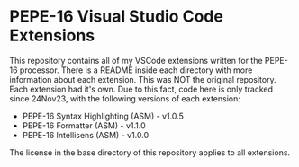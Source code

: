# PEPE-16 Visual Studio Code Extensions

This repository contains all of my VSCode extensions written for the PEPE-16 processor.
There is a README inside each directory with more information about each extension.
This was NOT the original repository. Each extension had it's own. Due to this fact, code here is only tracked since 24Nov23, with the following versions of each extension:

- PEPE-16 Syntax Highlighting (ASM) - v1.0.5
- PEPE-16 Formatter (ASM) - v1.1.0
- PEPE-16 Intellisens (ASM) - v1.0.0

The license in the base directory of this repository applies to all extensions.
